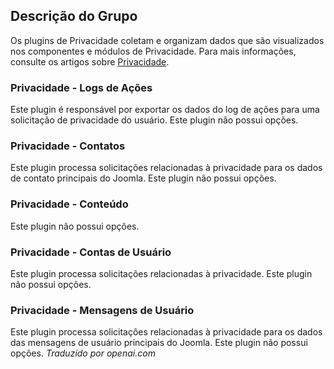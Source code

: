 <!-- Filename: Chunk4x:Extensions_Plugin_Manager_Edit_Privacy_Group / Display title: Grupo de Privacidade   -->

## Descrição do Grupo

Os plugins de Privacidade coletam e organizam dados que são visualizados nos componentes e módulos de Privacidade. Para mais informações, consulte os artigos sobre [Privacidade](jdocmanual?article=user/privacy/privacy-outline).

### Privacidade - Logs de Ações

Este plugin é responsável por exportar os dados do log de ações para uma solicitação de privacidade do usuário. Este plugin não possui opções.

### Privacidade - Contatos

Este plugin processa solicitações relacionadas à privacidade para os dados de contato principais do Joomla. Este plugin não possui opções.

### Privacidade - Conteúdo

Este plugin não possui opções.

### Privacidade - Contas de Usuário

Este plugin processa solicitações relacionadas à privacidade. Este plugin não possui opções.

### Privacidade - Mensagens de Usuário

Este plugin processa solicitações relacionadas à privacidade para os dados das mensagens de usuário principais do Joomla. Este plugin não possui opções.
*Traduzido por openai.com*

